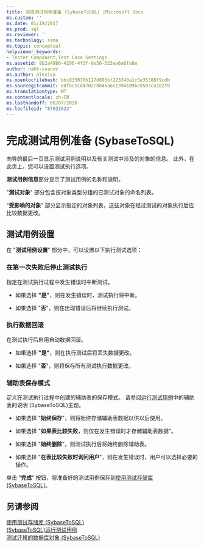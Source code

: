 ```yaml
---
title: 完成测试用例准备 (SybaseToSQL) |Microsoft Docs
ms.custom: ''
ms.date: 01/19/2017
ms.prod: sql
ms.reviewer: ''
ms.technology: ssma
ms.topic: conceptual
helpviewer_keywords:
- Tester Component,Test Case Settings
ms.assetid: 8b2a49b0-4296-4f3f-9e56-323aa6a6fa8e
author: nahk-ivanov
ms.author: alexiva
ms.openlocfilehash: bbc833070b127d885bf223340a1c5e35388f9cdb
ms.sourcegitcommit: e8f6c51d4702c0046aec1394109bc0503ca182f0
ms.translationtype: MT
ms.contentlocale: zh-CN
ms.lasthandoff: 08/07/2020
ms.locfileid: "87931622"
---
```

# <a name="finishing-test-case-preparation-sybasetosql"></a>完成测试用例准备 (SybaseToSQL)
向导的最后一页显示测试用例说明以及有关测试中涉及的对象的信息。 此外，在此页上，您可以设置测试执行选项。  
  
**测试用例信息**部分显示了测试用例的名称和说明。  
  
"**测试对象**" 部分包含按对象类型分组的已测试对象的命名列表。  
  
"**受影响的对象**" 部分显示指定的对象列表，这些对象在经过测试的对象执行后应比较数据更改。  
  
## <a name="test-case-settings"></a>测试用例设置  
在 "**测试用例设置**" 部分中，可以设置以下执行测试选项：  
  
### <a name="stop-test-execution-after-first-failure"></a>在第一次失败后停止测试执行  
指定在测试执行过程中发生错误时中断测试。  
  
-   如果选择 **"是"**，则在发生错误时，测试执行将中断。  
  
-   如果选择 "**否**"，则在出现错误后将继续执行测试。  
  
### <a name="perform-data-rollback"></a>执行数据回滚  
在测试执行后启用自动数据回滚。  
  
-   如果选择 **"是"**，则在执行测试后将丢失数据更改。  
  
-   如果选择 "**否**"，则将保存所有测试执行数据更改。  
  
### <a name="auxiliary-tables-saving-mode"></a>辅助表保存模式  
定义在测试执行过程中创建的辅助表的保存模式。 请参阅[运行测试用例](../../ssma/sybase/running-test-cases-sybasetosql.md)中的辅助表的说明 &#40;SybaseToSQL&#41;主题。  
  
-   如果选择 "**始终保存**"，则将始终存储辅助表数据以供以后使用。  
  
-   如果选择 "**如果表比较失败**，则仅在发生错误时才存储辅助表数据"。  
  
-   如果选择 "**始终删除**"，则测试执行后将始终删除辅助表。  
  
-   如果选择 "**在表比较失败时询问用户**"，则在发生错误时，用户可以选择必要的操作。  
  
单击 "**完成**" 按钮，将准备好的测试用例保存到[使用测试存储库 &#40;SybaseToSQL&#41;](../../ssma/sybase/using-test-repositories-sybasetosql.md)。  
  
## <a name="see-also"></a>另请参阅  
[使用测试存储库 &#40;SybaseToSQL&#41;](../../ssma/sybase/using-test-repositories-sybasetosql.md)  
[&#40;SybaseToSQL&#41;运行测试用例](../../ssma/sybase/running-test-cases-sybasetosql.md)  
[测试迁移的数据库对象 &#40;SybaseToSQL&#41;](../../ssma/sybase/testing-migrated-database-objects-sybasetosql.md)  
  
